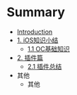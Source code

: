 # Summary

* [Introduction](README.md)
* [1. iOS知识小结](ioszhi_shi_xiao_jie.md)
   * [1.1 OC基础知识](ocji_chu_zhi_shi.md)
* [2. 插件篇](cha_jian_pian.md)
   * [2.1 插件总结](cha_jian_zong_jie.md)
* 其他
   * 其他
